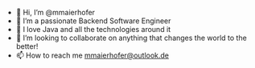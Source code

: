 - 👋 Hi, I’m @mmaierhofer
- 👀 I’m a passionate Backend Software Engineer
- 🌱 I love Java and all the technologies around it
- 💞️ I’m looking to collaborate on anything that changes the world to the better!
- 📫 How to reach me mmaierhofer@outlook.de

<!---
mmaierhofer/mmaierhofer is a ✨ special ✨ repository because its `README.md` (this file) appears on your GitHub profile.
You can click the Preview link to take a look at your changes.
--->
